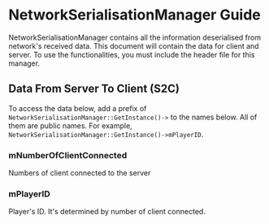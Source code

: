 # NetworkSerialisationManager Guide
NetworkSerialisationManager contains all the information deserialised from network's received data. This document will contain the data for client and server. To use the functionalities, you must include the header file for this manager.


## Data From Server To Client (S2C)
To access the data below, add a prefix of `NetworkSerialisationManager::GetInstance()->` to the names below. All of them are public names. For example, `NetworkSerialisationManager::GetInstance()->mPlayerID`.

### mNumberOfClientConnected
Numbers of client connected to the server

### mPlayerID
Player's ID. It's determined by number of client connected. 













